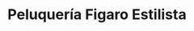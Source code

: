 ---
title: "Peluquería Figaro Estilista"
url: /valladolid/peluqueria-figaro-estilista/
shop: peluquería
---